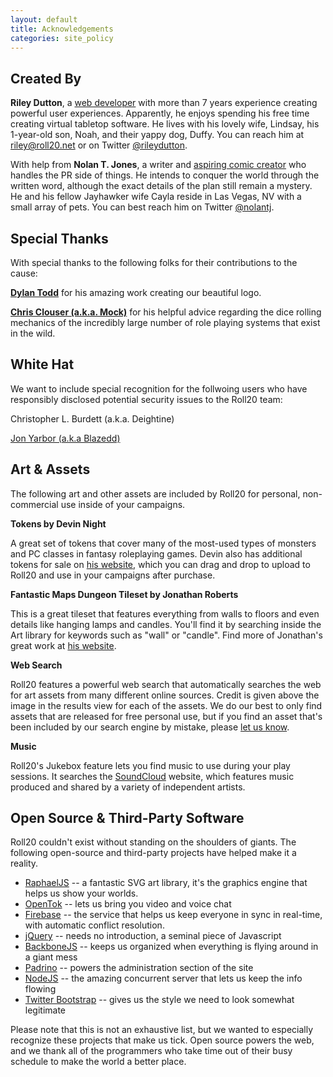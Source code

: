 ```yaml
---
layout: default
title: Acknowledgements
categories: site_policy
---
```


Created By
----------

**Riley Dutton**, a [web developer](http://riley.dutton.us) with more than 7 years experience creating powerful user experiences. Apparently, he enjoys spending his free time creating virtual tabletop software. He lives with his lovely wife, Lindsay, his 1-year-old son, Noah, and their yappy dog, Duffy. You can reach him at [riley@roll20.net](mailto:riley@roll20.net) or on Twitter [@rileydutton](http://twitter.com/rileydutton).

With help from **Nolan T. Jones**, a writer and [aspiring comic creator](http://nolantjones.tumblr.com) who handles the PR side of things. He intends to conquer the world through the written word, although the exact details of the plan still remain a mystery. He and his fellow Jayhawker wife Cayla reside in Las Vegas, NV with a small array of pets. You can best reach him on Twitter [@nolantj](http://twitter.com/nolantj). 

Special Thanks
--------------

With special thanks to the following folks for their contributions to the cause:

**[Dylan Todd](http://dylantodd.com/)** for his amazing work creating our beautiful logo.

**[Chris Clouser (a.k.a. Mock)](http://oneofthethousand.tumblr.com)** for his helpful advice regarding the dice rolling mechanics of the incredibly large number of role playing systems that exist in the wild.

White Hat
---------

We want to include special recognition for the follwoing users who have responsibly disclosed potential security issues to the Roll20 team:

Christopher L. Burdett (a.k.a. Deightine)

[Jon Yarbor (a.k.a Blazedd)](http://jonyarbor.name)


Art &amp; Assets 
----------------


The following art and other assets are included by Roll20 for personal, non-commercial use inside of your campaigns.

**Tokens by Devin Night**

A great set of tokens that cover many of the most-used types of monsters and PC classes in fantasy roleplaying games. Devin also has additional tokens for sale on [his website](http://immortalnights.com), which you can drag and drop to upload to Roll20 and use in your campaigns after purchase.

**Fantastic Maps Dungeon Tileset by Jonathan Roberts**

This is a great tileset that features everything from walls to floors and even details like hanging lamps and candles. You'll find it by searching inside the Art library for keywords such as "wall" or "candle". Find more of Jonathan's great work at [his website](http://fantasticmaps.wordpress.com).

**Web Search**

Roll20 features a powerful web search that automatically searches the web for art assets from many different online sources. Credit is given above the image in the results view for each of the assets. We do our best to only find assets that are released for free personal use, but if you find an asset that's been included by our search engine by mistake, please [let us know](mailto:team@roll20.net).

**Music**

Roll20's Jukebox feature lets you find music to use during your play sessions. It searches the [SoundCloud](http://www.soundcloud.com) website, which features music produced and shared by a variety of independent artists.


Open Source & Third-Party Software
----------------------------------


Roll20 couldn't exist without standing on the shoulders of giants. The following open-source and third-party projects have helped make it a reality.

* [RaphaelJS](http://raphaeljs.com) -- a fantastic SVG art library, it's the graphics engine that helps us show your worlds.
* [OpenTok](http://tokbox.com) -- lets us bring you video and voice chat
* [Firebase](http://firebase.com) -- the service that helps us keep everyone in sync in real-time, with automatic conflict resolution.
* [jQuery](http://jquery.com) -- needs no introduction, a seminal piece of Javascript
* [BackboneJS](http://documentcloud.github.com/backbone) -- keeps us organized when everything is flying around in a giant mess
* [Padrino](http://padrinorb.com) -- powers the administration section of the site
* [NodeJS](http://nodejs.org) -- the amazing concurrent server that lets us keep the info flowing
* [Twitter Bootstrap](http://twitter.github.com/bootstrap/) -- gives us the style we need to look somewhat legitimate

Please note that this is not an exhaustive list, but we wanted to especially recognize these projects that make us tick. Open source powers the web, and we thank all of the programmers who take time out of their busy schedule to make the world a better place. 


